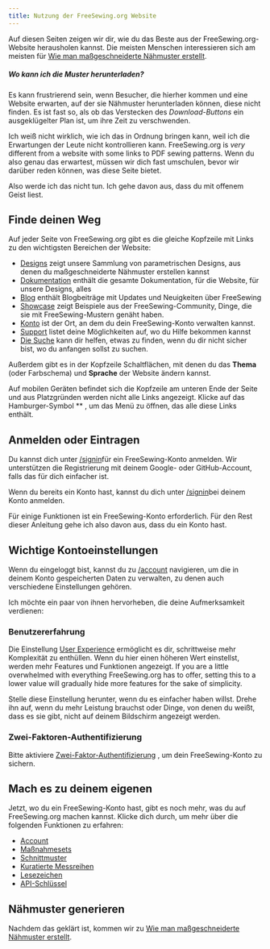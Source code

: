 ```yaml
---
title: Nutzung der FreeSewing.org Website
---
```


Auf diesen Seiten zeigen wir dir, wie du das Beste aus der FreeSewing.org-Website herausholen kannst. Die meisten Menschen interessieren sich am meisten für [Wie man maßgeschneiderte Nähmuster erstellt](/docs/about/site/draft/).


<Comment by="joost">

##### Wo kann ich die Muster herunterladen?

Es kann frustrierend sein, wenn Besucher, die hierher kommen und eine Website erwarten, auf der sie Nähmuster herunterladen können, diese nicht finden. Es ist fast so, als ob das Verstecken des *Download-Buttons* ein ausgeklügelter Plan ist, um ihre Zeit zu verschwenden.

Ich weiß nicht wirklich, wie ich das in Ordnung bringen kann, weil ich die Erwartungen der Leute nicht kontrollieren kann.
FreeSewing.org is _very_ different from a website with some links to PDF sewing patterns.
Wenn du also genau das erwartest, müssen wir dich fast umschulen, bevor wir darüber reden können, was diese Seite bietet.

Also werde ich das nicht tun. Ich gehe davon aus, dass du mit offenem Geist liest.

</Comment>

## Finde deinen Weg

Auf jeder Seite von FreeSewing.org gibt es die gleiche Kopfzeile mit Links zu den wichtigsten Bereichen der Website:

- [Designs](/designs/) zeigt unsere Sammlung von parametrischen Designs, aus denen du maßgeschneiderte Nähmuster erstellen kannst
- [Dokumentation](/docs/) enthält die gesamte Dokumentation, für die Website, für unsere Designs, alles
- [Blog](/blog/) enthält Blogbeiträge mit Updates und Neuigkeiten über FreeSewing
- [Showcase](/showcase/) zeigt Beispiele aus der FreeSewing-Community, Dinge, die sie mit FreeSewing-Mustern genäht haben.
- [Konto](/account/) ist der Ort, an dem du dein FreeSewing-Konto verwalten kannst.
- [Support](/support/) listet deine Möglichkeiten auf, wo du Hilfe bekommen kannst
- [Die Suche](/search/) kann dir helfen, etwas zu finden, wenn du dir nicht sicher bist, wo du anfangen sollst zu suchen.

Außerdem gibt es in der Kopfzeile Schaltflächen, mit denen du das **Thema** (oder Farbschema) und **Sprache** der Website ändern kannst.

Auf mobilen Geräten befindet sich die Kopfzeile am unteren Ende der Seite und aus Platzgründen werden nicht alle Links angezeigt. Klicke auf das Hamburger-Symbol ** , um das Menü zu öffnen, das alle diese Links enthält.

## Anmelden oder Eintragen

Du kannst dich unter [/signin](/signin/)für ein FreeSewing-Konto anmelden. Wir unterstützen die Registrierung mit deinem Google- oder GitHub-Account, falls das für dich einfacher ist.

Wenn du bereits ein Konto hast, kannst du dich unter [/signin](/signin/)bei deinem Konto anmelden.

Für einige Funktionen ist ein FreeSewing-Konto erforderlich. Für den Rest dieser Anleitung gehe ich also davon aus, dass du ein Konto hast.

## Wichtige Kontoeinstellungen

Wenn du eingeloggt bist, kannst du zu [/account](/account/) navigieren, um die in deinem Konto gespeicherten Daten zu verwalten, zu denen auch verschiedene Einstellungen gehören.

Ich möchte ein paar von ihnen hervorheben, die deine Aufmerksamkeit verdienen:

### Benutzererfahrung

Die Einstellung [User Experience](/account/control/) ermöglicht es dir, schrittweise mehr Komplexität zu enthüllen. Wenn du hier einen höheren Wert einstellst, werden mehr Features und Funktionen angezeigt. If you are a little overwhelmed with everything FreeSewing.org has to offer, setting this to a lower value will gradually hide more features for the sake of simplicity.

Stelle diese Einstellung herunter, wenn du es einfacher haben willst. Drehe ihn auf, wenn du mehr Leistung brauchst oder Dinge, von denen du weißt, dass es sie gibt, nicht auf deinem Bildschirm angezeigt werden.

### Zwei-Faktoren-Authentifizierung

Bitte aktiviere [Zwei-Faktor-Authentifizierung](/account/mfa/) , um dein FreeSewing-Konto zu sichern.

## Mach es zu deinem eigenen

Jetzt, wo du ein FreeSewing-Konto hast, gibt es noch mehr, was du auf FreeSewing.org machen kannst. Klicke dich durch, um mehr über die folgenden Funktionen zu erfahren:

- [Account](/docs/about/site/account)
- [Maßnahmesets](/docs/about/site/sets)
- [Schnittmuster](/docs/about/site/patterns)
- [Kuratierte Messreihen](/docs/about/site/csets)
- [Lesezeichen](/docs/about/site/bookmarks)
- [API-Schlüssel](/docs/about/site/apikeys)


## Nähmuster generieren

Nachdem das geklärt ist, kommen wir zu [Wie man maßgeschneiderte Nähmuster erstellt](/docs/about/site/draft/).

